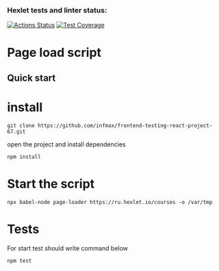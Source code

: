 ### Hexlet tests and linter status:
[![Actions Status](https://github.com/infmax/frontend-testing-react-project-67/workflows/hexlet-check/badge.svg)](https://github.com/infmax/frontend-testing-react-project-67/actions)
[![Test Coverage](https://api.codeclimate.com/v1/badges/c9d312fa1c2339ab1835/test_coverage)](https://codeclimate.com/github/infmax/frontend-testing-react-project-67/test_coverage)

# Page load script
## Quick start
# install
```
git clone https://github.com/infmax/frontend-testing-react-project-67.git
```
open the project and install dependencies
```
npm install
```


# Start the script
```
npx babel-node page-loader https://ru.hexlet.io/courses -o /var/tmp
```

# Tests
For start test should write command below
```
npm test
```